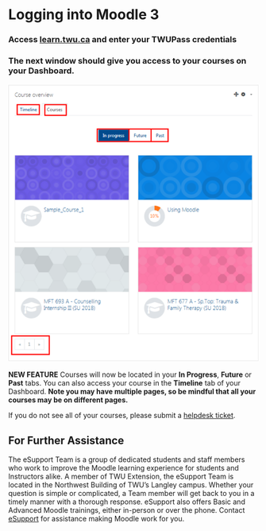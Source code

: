 # Logging into Moodle 3

### Access [learn.twu.ca](https://github.com/TWUOnline/moodlehelp/tree/da8a50cc81bc3773dad5e65262781505a7d47b7c/general/learn.twu.ca) and enter your TWUPass credentials

### The next window should give you access to your courses on your Dashboard.

![](../.gitbook/assets/dashboard.png)

**NEW FEATURE**
Courses will now be located in your **In Progress**, **Future** or **Past** tabs. You can also access your course in the **Timeline** tab of your Dashboard. **Note you may have multiple pages, so be mindful that all your courses may be on different pages.**

If you do not see all of your courses, please submit a [helpdesk ticket](https://trinitywestern.teamdynamix.com/TDClient/Requests/TicketRequests/TicketForm.aspx?ID=hRv7mA08DtA_).

## For Further Assistance

The eSupport Team is a group of dedicated students and staff members who work to improve the Moodle learning experience for students and Instructors alike. A member of TWU Extension, the eSupport Team is located in the Northwest Building of TWU’s Langley campus. Whether your question is simple or complicated, a Team member will get back to you in a timely manner with a thorough response. eSupport also offers Basic and Advanced Moodle trainings, either in-person or over the phone. Contact [eSupport](https://trinitywestern.teamdynamix.com/TDClient/Requests/ServiceDet?ID=16141) for assistance making Moodle work for you.
